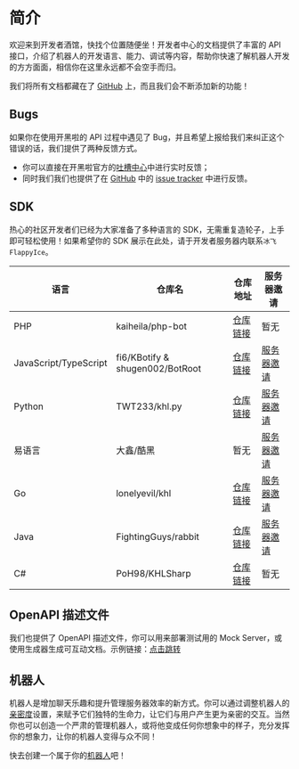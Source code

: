 # 简介

欢迎来到开发者酒馆，快找个位置随便坐！开发者中心的文档提供了丰富的 API 接口，介绍了机器人的开发语言、能力、调试等内容，帮助你快速了解机器人开发的方方面面，相信你在这里永远都不会空手而归。

我们将所有文档都藏在了 [GitHub](https://github.com/kaiheila/api-docs) 上，而且我们会不断添加新的功能！

## Bugs

如果你在使用开黑啦的 API 过程中遇见了 Bug，并且希望上报给我们来纠正这个错误的话，我们提供了两种反馈方式。

- 你可以直接在开黑啦官方的[吐槽中心](https://kaihei.co/MqWk5H)中进行实时反馈；
- 同时我们我们也提供了在 [GitHub](https://github.com/kaiheila/api-docs) 中的 [issue tracker](https://github.com/kaiheila/api-docs) 中进行反馈。

## SDK

热心的社区开发者们已经为大家准备了多种语言的 SDK，无需重复造轮子，上手即可轻松使用！如果希望你的 SDK 展示在此处，请于开发者服务器内联系`冰飞FlappyIce`。

| 语言                  | 仓库名                          | 仓库地址                                        | 服务器邀请                             |
| --------------------- | ------------------------------- | ----------------------------------------------- | -------------------------------------- |
| PHP                   | kaiheila/php-bot                | [仓库链接](https://github.com/kaiheila/php-bot) | 暂无                                   |
| JavaScript/TypeScript | fi6/KBotify & shugen002/BotRoot | [仓库链接](https://github.com/fi6/kBotify)      | [服务器邀请](https://kaihei.co/GO6qHj) |
| Python                | TWT233/khl.py                   | [仓库链接](https://github.com/TWT233/khl.py)    | [服务器邀请](https://kaihei.co/JJE0Es) |
| 易语言                | 大鑫/酷黑                       | 暂无                                            | [服务器邀请](https://kaihei.co/GymA7P) |
| Go                    | lonelyevil/khl                  | [仓库链接](https://github.com/lonelyevil/khl)   | [服务器邀请](https://kaihei.co/r5s1WO) |
| Java                  | FightingGuys/rabbit             | [仓库链接](https://github.com/FightingGuys/rabbit)| [服务器邀请](https://kaihei.co/O9A5AY) |
| C#                   | PoH98/KHLSharp                   | [仓库链接](https://github.com/PoH98/KHLBotSharp)| 暂无                                   |

## OpenAPI 描述文件

我们也提供了 OpenAPI 描述文件，你可以用来部署测试用的 Mock Server，或使用生成器生成可互动文档。示例链接：[点击跳转](https://fi6.github.io/kaiheila-api-docs/oas/rapidoc-view.html)

## 机器人

机器人是增加聊天乐趣和提升管理服务器效率的新方式。你可以通过调整机器人的[亲密度](https://developer.kaiheila.cn/bot)设置，来赋予它们独特的生命力，让它们与用户产生更为亲密的交互。当然你也可以创造一个严肃的管理机器人，或将他变成任何你想象中的样子，充分发挥你的想象力，让你的机器人变得与众不同！

快去创建一个属于你的[机器人](https://developer.kaiheila.cn/bot)吧！
